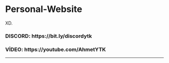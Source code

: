 # Personal-Website
XD.

<h3>DISCORD: https://bit.ly/discordytk</h3>
<h3>VİDEO: https://youtube.com/AhmetYTK</h3>
<hr>
<h3>

</h3>
